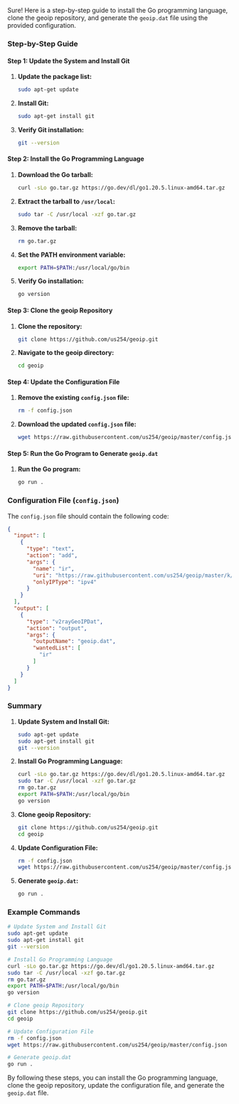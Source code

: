 Sure! Here is a step-by-step guide to install the Go programming language, clone the geoip repository, and generate the `geoip.dat` file using the provided configuration.

### Step-by-Step Guide

#### Step 1: Update the System and Install Git
1. **Update the package list:**
   ```bash
   sudo apt-get update
   ```
2. **Install Git:**
   ```bash
   sudo apt-get install git
   ```
3. **Verify Git installation:**
   ```bash
   git --version
   ```

#### Step 2: Install the Go Programming Language
1. **Download the Go tarball:**
   ```bash
   curl -sLo go.tar.gz https://go.dev/dl/go1.20.5.linux-amd64.tar.gz
   ```
2. **Extract the tarball to `/usr/local`:**
   ```bash
   sudo tar -C /usr/local -xzf go.tar.gz
   ```
3. **Remove the tarball:**
   ```bash
   rm go.tar.gz
   ```
4. **Set the PATH environment variable:**
   ```bash
   export PATH=$PATH:/usr/local/go/bin
   ```
5. **Verify Go installation:**
   ```bash
   go version
   ```

#### Step 3: Clone the geoip Repository
1. **Clone the repository:**
   ```bash
   git clone https://github.com/us254/geoip.git
   ```
2. **Navigate to the geoip directory:**
   ```bash
   cd geoip
   ```

#### Step 4: Update the Configuration File
1. **Remove the existing `config.json` file:**
   ```bash
   rm -f config.json
   ```
2. **Download the updated `config.json` file:**
   ```bash
   wget https://raw.githubusercontent.com/us254/geoip/master/config.json
   ```

#### Step 5: Run the Go Program to Generate `geoip.dat`
1. **Run the Go program:**
   ```bash
   go run .
   ```

### Configuration File (`config.json`)
The `config.json` file should contain the following code:
```json
{
  "input": [
    {
      "type": "text",
      "action": "add",
      "args": {
        "name": "ir",
        "uri": "https://raw.githubusercontent.com/us254/geoip/master/k/IRip.txt",
        "onlyIPType": "ipv4"
      }
    }
  ],
  "output": [
    {
      "type": "v2rayGeoIPDat",
      "action": "output",
      "args": {
        "outputName": "geoip.dat",
        "wantedList": [
          "ir"
        ]
      }
    }
  ]
}
```

### Summary
1. **Update System and Install Git:**
   ```bash
   sudo apt-get update
   sudo apt-get install git
   git --version
   ```

2. **Install Go Programming Language:**
   ```bash
   curl -sLo go.tar.gz https://go.dev/dl/go1.20.5.linux-amd64.tar.gz
   sudo tar -C /usr/local -xzf go.tar.gz
   rm go.tar.gz
   export PATH=$PATH:/usr/local/go/bin
   go version
   ```

3. **Clone geoip Repository:**
   ```bash
   git clone https://github.com/us254/geoip.git
   cd geoip
   ```

4. **Update Configuration File:**
   ```bash
   rm -f config.json
   wget https://raw.githubusercontent.com/us254/geoip/master/config.json
   ```

5. **Generate `geoip.dat`:**
   ```bash
   go run .
   ```

### Example Commands
```bash
# Update System and Install Git
sudo apt-get update
sudo apt-get install git
git --version

# Install Go Programming Language
curl -sLo go.tar.gz https://go.dev/dl/go1.20.5.linux-amd64.tar.gz
sudo tar -C /usr/local -xzf go.tar.gz
rm go.tar.gz
export PATH=$PATH:/usr/local/go/bin
go version

# Clone geoip Repository
git clone https://github.com/us254/geoip.git
cd geoip

# Update Configuration File
rm -f config.json
wget https://raw.githubusercontent.com/us254/geoip/master/config.json

# Generate geoip.dat
go run .
```

By following these steps, you can install the Go programming language, clone the geoip repository, update the configuration file, and generate the `geoip.dat` file.
